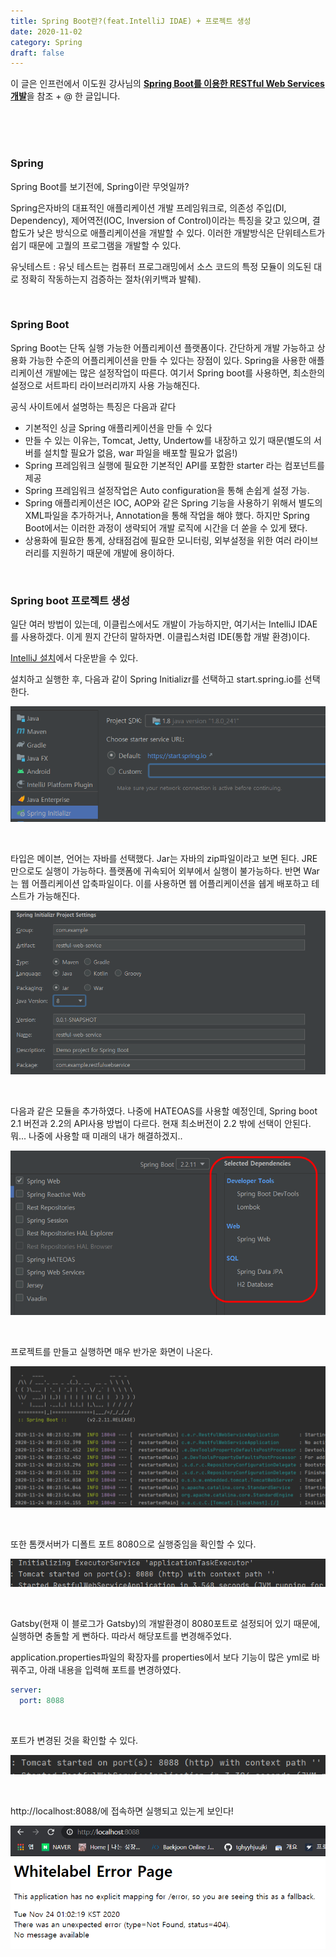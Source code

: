 ```yaml
---
title: Spring Boot란?(feat.IntelliJ IDAE) + 프로젝트 생성
date: 2020-11-02
category: Spring
draft: false
---
```


이 글은 인프런에서 이도원 강사님의 [**Spring Boot를 이용한 RESTful Web Services 개발**](https://www.inflearn.com/course/spring-boot-restful-web-services/news)을 참조 + @ 한 글입니다.

<br/>

<br/>

<br/>

### Spring

Spring Boot를 보기전에, Spring이란 무엇일까?

Spring은자바의 대표적인 애플리케이션 개발 프레임워크로, 의존성 주입(DI, Dependency), 제어역전(IOC, Inversion of Control)이라는 특징을 갖고 있으며, 결합도가 낮은 방식으로 애플리케이션을 개발할 수 있다. 이러한 개발방식은 단위테스트가 쉽기 때문에 고퀄의 프로그램을 개발할 수 있다.

유닛테스트 : 유닛 테스트는 컴퓨터 프로그래밍에서 소스 코드의 특정 모듈이 의도된 대로 정확히 작동하는지 검증하는 절차(위키백과 발췌).

<br/>

### Spring Boot

Spring Boot는 단독 실행 가능한 어플리케이션 플랫폼이다. 간단하게 개발 가능하고 상용화 가능한 수준의 어플리케이션을 만들 수 있다는 장점이 있다. Spring을 사용한 애플리케이션 개발에는 많은 설정작업이 따른다. 여기서 Spring boot를 사용하면, 최소한의 설정으로 서트파티 라이브러리까지 사용 가능해진다.

공식 사이트에서 설명하는 특징은 다음과 같다

- 기본적인 싱글 Spring 애플리케이션을 만들 수 있다
- 만들 수 있는 이유는, Tomcat, Jetty, Undertow를 내장하고 있기 때문(별도의 서버를 설치할 필요가 없음, war 파일을 배포할 필요가 없음!)
- Spring 프레임워크 실행에 필요한 기본적인 API를 포함한 starter 라는 컴포넌트를 제공
- Spring 프레임워크 설정작업은 Auto configuration을 통해 손쉽게 설정 가능.
- Spring 애플리케이션은 IOC, AOP와 같은 Spring 기능을 사용하기 위해서 별도의 XML파일을 추가하거나, Annotation을 통해 작업을 해야 했다. 하지만 Spring Boot에서는 이러한 과정이 생략되어 개발 로직에 시간을 더 쏟을 수 있게 됐다.
- 상용화에 필요한 통계, 상태점검에 필요한 모니터링, 외부설정을 위한 여러 라이브러리를 지원하기 때문에 개발에 용이하다.

<br/>

### Spring boot 프로젝트 생성

일단 여러 방법이 있는데, 이클립스에서도 개발이 가능하지만, 여기서는 IntelliJ IDAE를 사용하겠다. 이게 뭔지 간단히 말하자면. 이클립스처럼 IDE(통합 개발 환경)이다.

[IntelliJ 설치](https://www.jetbrains.com/ko-kr/idea/download/#section=windows)에서 다운받을 수 있다.

설치하고 실행한 후, 다음과 같이 Spring Initializr를 선택하고 start.spring.io를 선택한다.

![image-20201123231247059](SpringBoot2.assets/image-20201123231247059.png)

<br/>

타입은 메이븐, 언어는 자바를 선택했다. Jar는 자바의 zip파일이라고 보면 된다. JRE만으로도 실행이 가능하다. 플랫폼에 귀속되어 외부에서 실행이 불가능하다. 반면 War는 웹 어플리케이션 압축파일이다. 이를 사용하면 웹 어플리케이션을 쉡게 배포하고 테스트가 가능해진다.

![image-20201123233901097](SpringBoot2.assets/image-20201123233901097.png)

<br/>

다음과 같은 모듈을 추가하였다. 나중에 HATEOAS를 사용할 예정인데, Spring boot 2.1 버전과 2.2의 API사용 방법이 다르다. 현재 최소버전이 2.2 밖에 선택이 안된다. 뭐... 나중에 사용할 때 미래의 내가 해결하겠지..

![image-20201123234922716](SpringBoot2.assets/image-20201123234922716.png)

<br/>

프로젝트를 만들고 실행하면 매우 반가운 화면이 나온다.

![image-20201124002417038](SpringBoot2.assets/image-20201124002417038.png)

<br/>

또한 톰캣서버가 디폴트 포트 8080으로 실행중임을 확인할 수 있다.

![image-20201124002752375](SpringBoot2.assets/image-20201124002752375.png)

<br/>

Gatsby(현재 이 블로그가 Gatsby)의 개발환경이 8080포트로 설정되어 있기 때문에, 실행하면 충돌할 게 뻔하다. 따라서 해당포트를 변경해주었다.

application.properties파일의 확장자를  properties에서 보다 기능이 많은 yml로 바꿔주고, 아래 내용을 입력해 포트를 변경하였다.

```yaml
server:
  port: 8088
```

<br/>

포트가 변경된 것을 확인할 수 있다.

![image-20201124003431440](SpringBoot2.assets/image-20201124003431440.png)

<br/>

http://localhost:8088/에 접속하면 실행되고 있는게 보인다!

![image-20201124010239214](SpringBoot2.assets/image-20201124010239214.png)
